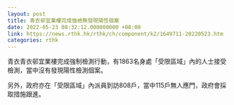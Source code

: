 ```yaml
---
layout: post
title: 青衣邨宜業樓完成強檢無發現陽性個案
date: 2022-05-23 08:32:12.000000000 +08:00
link: https://news.rthk.hk/rthk/ch/component/k2/1649711-20220523.htm
categories: rthk
---
```


青衣青衣邨宜業樓完成強制檢測行動，有1863名身處「受限區域」內的人士接受檢測，當中沒有發現陽性檢測個案。

另外，政府亦在「受限區域」內派員到訪808戶，當中115戶無人應門，政府會採取措施跟進。

　
